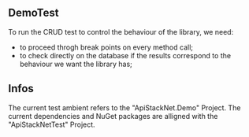 ﻿## DemoTest
To run the CRUD test to control the behaviour of the library, we need:
- to proceed throgh break points on every method call;
- to check directly on the database if the results correspond to the behaviour we want the library has; 

## Infos
The current test ambient refers to the "ApiStackNet.Demo" Project. 
The current dependencies and NuGet packages are alligned with the "ApiStackNetTest" Project.